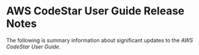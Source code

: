 # AWS CodeStar User Guide Release Notes<a name="history"></a>

The following is summary information about significant updates to the *AWS CodeStar User Guide*\.

